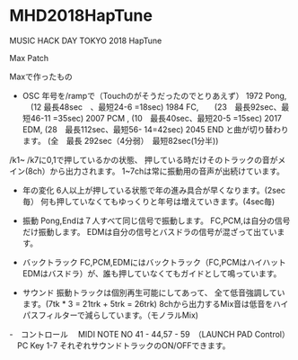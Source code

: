# MHD2018HapTune
MUSIC HACK DAY TOKYO 2018  HapTune

Max Patch 

Maxで作ったもの

- OSC 
年号を/rampで（Touchのがそうだったのでとりあえず）
1972 Pong, 　(12  最長48sec　、最短24-6 =18sec)
1984 FC,　　(23　最長92sec、最短46-11 =35sec)
2007 PCM ,    (10　最長40sec、最短20-5 =15sec)
2017 EDM,    (28　最長112sec、最短56- 14=42sec)
2045 END と曲が切り替わります。 (全　最長 292sec（4分弱）　最短82sec(1分半))

/k1~ /k7に0,1で押しているかの状態、
押している時だけそのトラックの音がメイン(8ch）から出力されます。
1~7chは常に振動用の音声が出続けています。

- 年の変化
6人以上が押している状態で年の進み具合が早くなります。(2sec毎）
何も押していなくてもゆっくりと年号は増えていきます。(4sec毎)

- 振動
Pong,Endは７人すべて同じ信号で振動します。
FC,PCM,は自分の信号だけ振動します。
EDMは自分の信号とバスドラの信号が混ざって出ています。

- バックトラック
FC,PCM,EDMにはバックトラック（FC,PCMはハイハット　EDMはバスドラ）が、誰も押していなくてもガイドとして鳴っています。

- サウンド
振動トラックは個別再生可能にしてあって、
全て低音強調しています。(7tk * 3 = 21trk + 5trk = 26trk)
8chから出力するMix音は低音をハイパスフィルターで減らしています。（モノラルMix)

-　コントロール
　MIDI NOTE NO 41 - 44,57 - 59　（LAUNCH PAD Control）
　PC Key 1-7
それぞれサウンドトラックのON/OFFできます。
